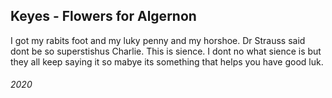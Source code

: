 ## Keyes - Flowers for Algernon

I got my rabits foot and my luky penny and my horshoe.
Dr Strauss said dont be so superstishus Charlie.
This is sience.
I dont no what sience is but they all keep saying it so mabye its something that helps you have good luk.


###### 2020